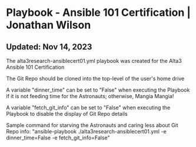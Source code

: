 # Playbook - Ansible 101 Certification | Jonathan Wilson

## Updated: Nov 14, 2023

The alta3research-ansiblecert01.yml playbook was created for the Alta3 Ansible 101 Certification

The Git Repo should be cloned into the top-level of the user's home drive

A variable "dinner_time" can be set to "False" when executing the Playbook if it is not feeding time for the Astronauts; otherwise, Mangia Mangia!

A variable "fetch_git_info" can be set to "False" when executing the Playbook to disable the display of Git Repo details

Sample command for starving the Astronauts and caring less about Git Repo info: "ansible-playbook ./alta3research-ansiblecert01.yml -e dinner_time=False -e fetch_git_info=False"
